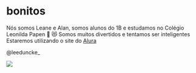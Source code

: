 # bonitos
Nós somos Leane e Alan, somos alunos do 1B e estudamos no Colégio Leonilda Papen   🤠   😻 
Somos muitos divertidos e tentamos ser inteligentes
Estaremos utilizando o site do [Alura](https://www.alura.com.br)



@leeduncke_


![](https://media.tenor.com/8v6tXqIfo18AAAAC/wow-beautiful.gif
)

